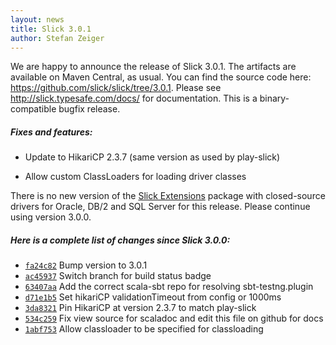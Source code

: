 ```yaml
---
layout: news
title: Slick 3.0.1
author: Stefan Zeiger
---
```

We are happy to announce the release of Slick 3.0.1. The artifacts are available on Maven Central, as usual. You can find the source code here: <https://github.com/slick/slick/tree/3.0.1>. Please see <http://slick.typesafe.com/docs/> for documentation. This is a binary-compatible bugfix release.

##### Fixes and features:

* Update to HikariCP 2.3.7 (same version as used by play-slick)

* Allow custom ClassLoaders for loading driver classes

There is no new version of the [Slick Extensions](http://slick.typesafe.com/doc/3.0.1/extensions.html) package with closed-source drivers for Oracle, DB/2 and SQL Server for this release. Please continue using version 3.0.0.

##### Here is a complete list of changes since Slick 3.0.0:

* [``fa24c82``](https://github.com/slick/slick/commit/fa24c82dde2a77fcac77eba0d2b8748e025e3670) Bump version to 3.0.1
* [``ac45937``](https://github.com/slick/slick/commit/ac459371158a88096ecbc1d752ea917f848a3f31) Switch branch for build status badge
* [``63407aa``](https://github.com/slick/slick/commit/63407aace1892c67f83202842991f2900468bda7) Add the correct scala-sbt repo for resolving sbt-testng.plugin
* [``d71e1b5``](https://github.com/slick/slick/commit/d71e1b506f591f5f3aca12c92b7d8d86bff81d57) Set hikariCP validationTimeout from config or 1000ms
* [``3da8321``](https://github.com/slick/slick/commit/3da8321348b990cc012beb446687b03e395c677e) Pin HikariCP at version 2.3.7 to match play-slick
* [``534c259``](https://github.com/slick/slick/commit/534c2599fee922f0c3bcdbc32d7583fe82e301f6) Fix view source for scaladoc and edit this file on github for docs
* [``1abf753``](https://github.com/slick/slick/commit/1abf7539d3efa97103c770d82fc725c134960f3c) Allow classloader to be specified for classloading
